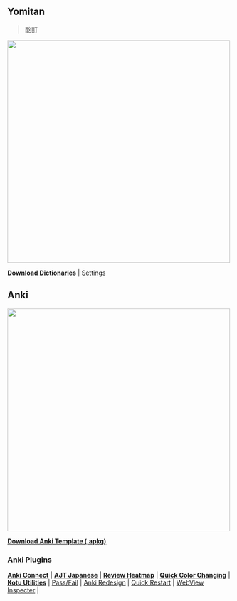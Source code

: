 ## Yomitan
> 酩酊
<img src="https://github.com/user-attachments/assets/5ea1ab5f-a62b-4af9-b5ce-5770ddb5ae5b" width="500px" />

**[Download Dictionaries](https://drive.google.com/file/d/19hLNyoolPaA3JlTw_cTbXHV6Irogd-Bf/view?usp=drive_link)** |
[Settings](https://drive.google.com/file/d/19hLNyoolPaA3JlTw_cTbXHV6Irogd-Bf/view?usp=drive_link)

## Anki
<img src="https://github.com/user-attachments/assets/e3c5cad0-dd9d-4039-9241-0ab1fdce6236" width="500px" />

**[Download Anki Template (.apkg)](https://github.com/aramrw/yomichan-dict-css/releases/download/1.1.0/anki-note.apkg)**

### Anki Plugins
**[Anki Connect](https://ankiweb.net/shared/info/2055492159)** |
**[AJT Japanese](https://ankiweb.net/shared/info/1344485230)** |
**[Review Heatmap](https://ankiweb.net/shared/info/1771074083)** |
**[Quick Color Changing](https://ankiweb.net/shared/info/2491935955)** |
**[Kotu Utilities](https://ankiweb.net/shared/info/1565434616)** |
[Pass/Fail](https://ankiweb.net/shared/info/876946123) |
[Anki Redesign](https://ankiweb.net/shared/info/1959668791) |
[Quick Restart](https://ankiweb.net/shared/info/237169833) |
[WebView Inspecter](https://ankiweb.net/shared/info/31746032) |

